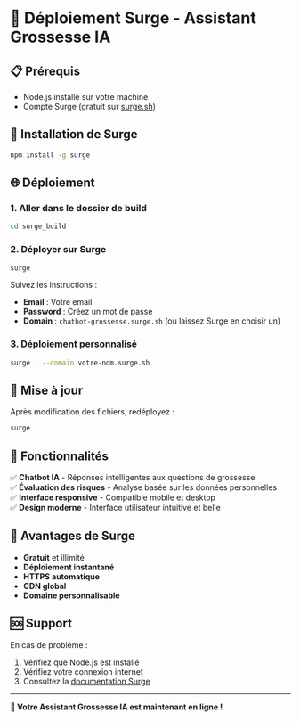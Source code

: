# 🚀 Déploiement Surge - Assistant Grossesse IA

## 📋 Prérequis

- Node.js installé sur votre machine
- Compte Surge (gratuit sur [surge.sh](https://surge.sh))

## 🔧 Installation de Surge

```bash
npm install -g surge
```

## 🌐 Déploiement

### 1. Aller dans le dossier de build
```bash
cd surge_build
```

### 2. Déployer sur Surge
```bash
surge
```

Suivez les instructions :
- **Email** : Votre email
- **Password** : Créez un mot de passe
- **Domain** : `chatbot-grossesse.surge.sh` (ou laissez Surge en choisir un)

### 3. Déploiement personnalisé
```bash
surge . --domain votre-nom.surge.sh
```

## 🔄 Mise à jour

Après modification des fichiers, redéployez :
```bash
surge
```

## 📱 Fonctionnalités

✅ **Chatbot IA** - Réponses intelligentes aux questions de grossesse  
✅ **Évaluation des risques** - Analyse basée sur les données personnelles  
✅ **Interface responsive** - Compatible mobile et desktop  
✅ **Design moderne** - Interface utilisateur intuitive et belle  

## 🎯 Avantages de Surge

- **Gratuit** et illimité
- **Déploiement instantané**
- **HTTPS automatique**
- **CDN global**
- **Domaine personnalisable**

## 🆘 Support

En cas de problème :
1. Vérifiez que Node.js est installé
2. Vérifiez votre connexion internet
3. Consultez la [documentation Surge](https://surge.sh/help)

---

**🎉 Votre Assistant Grossesse IA est maintenant en ligne !**